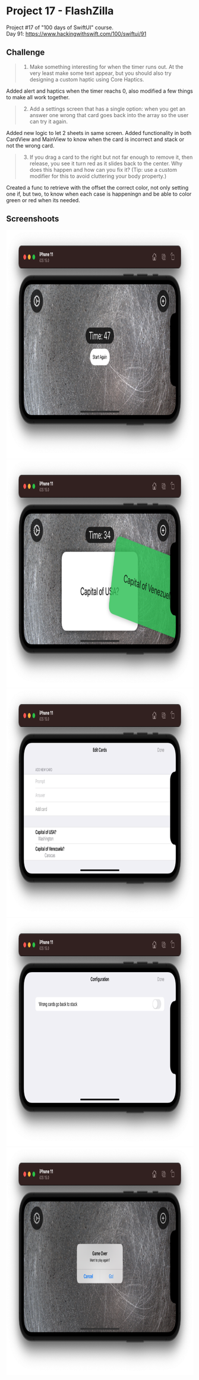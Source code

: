# Project 17 - FlashZilla

Project #17 of "100 days of SwiftUI" course.</br>
Day 91: https://www.hackingwithswift.com/100/swiftui/91

## Challenge

>1. Make something interesting for when the timer runs out. At the very least make some text appear, but you should also try designing a custom haptic using Core Haptics.

Added alert and haptics when the timer reachs 0, also modified a few things to make all work together.

>2. Add a settings screen that has a single option: when you get an answer one wrong that card goes back into the array so the user can try it again.

Added new logic to let 2 sheets in same screen. Added functionality in both CardView and MainView to know when the card is incorrect and stack or not the wrong card.

>3. If you drag a card to the right but not far enough to remove it, then release, you see it turn red as it slides back to the center. Why does this happen and how can you fix it? (Tip: use a custom modifier for this to avoid cluttering your body property.)

Created a func to retrieve with the offset the correct color, not only setting one if, but two, to know when each case is happeningn and be able to color green or red when its needed.

## Screenshoots

<img src="screenshots/emptyGame.png" width="896" height="614"/>
<img src="screenshots/correct.png" width="896" height="614"/>
<img src="screenshots/editCards.png" width="896" height="614"/>
<img src="screenshots/settings.png" width="896" height="614"/>
<img src="screenshots/gameOver.png" width="896" height="614"/>
